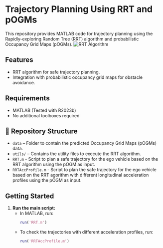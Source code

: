 # Trajectory Planning Using RRT and pOGMs

This repository provides MATLAB code for trajectory planning using the Rapidly-exploring Random Tree (RRT) algorithm and probabilistic Occupancy Grid Maps (pOGMs).
![RRT Algorithm](https://github.com/user-attachments/assets/5c77caa2-ebb3-47f0-abae-539c81f03ec6)

## Features

- RRT algorithm for safe trajectory planning.
- Integration with probabilistic occupancy grid maps for obstacle avoidance.

## Requirements

- MATLAB (Tested with R2023b)
- No additional toolboxes required

## 📂 Repository Structure

- `data` – Folder to contain the predicted Occupancy Grid Maps (pOGMs) data. 
- `utils/` – Contains the utility files to execute the RRT algorithm. 
- `RRT.m` - Script to plan a safe trajectory for the ego vehicle based on the RRT algorithm using the pOGM as input.
- `RRTAccProfile.m` - Script to plan the safe trajectory for the ego vehicle based on the RRT agorithm with different longitudinal acceleration profiles using the pOGM as input.  
## Getting Started

1. **Run the main script:**
    - In MATLAB, run:
      ```matlab
      run('RRT.m')
      ```
    - To check the trajectories with different acceleration profiles, run:
      ```matlab
      run('RRTAccProfile.m')
      ```
